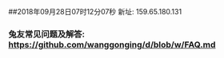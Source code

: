 ##2018年09月28日07时12分07秒 新址: 159.65.180.131
### 兔友常见问题及解答: https://github.com/wanggonging/d/blob/w/FAQ.md
